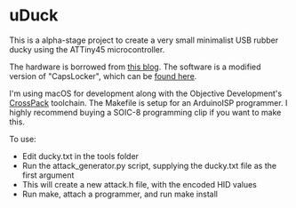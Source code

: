 # uDuck

This is a alpha-stage project to create a very small minimalist USB rubber ducky using the ATTiny45 microcontroller.

The hardware is borrowed from [this blog](http://www.morethantechnical.com/2015/08/03/smallest-attiny45-usb/). The software is a modified version of "CapsLocker", which can be [found here](http://macetech.com/blog/?q=node/46).

I'm using macOS for development along with the Objective Development's [CrossPack](https://www.obdev.at/products/crosspack/index.html) toolchain. The Makefile is setup for an ArduinoISP programmer. I highly recommend buying a SOIC-8 programming clip if you want to make this.

To use:
- Edit ducky.txt in the tools folder
- Run the attack_generator.py script, supplying the ducky.txt file as the first argument
- This will create a new attack.h file, with the encoded HID values
- Run make, attach a programmer, and run make install
